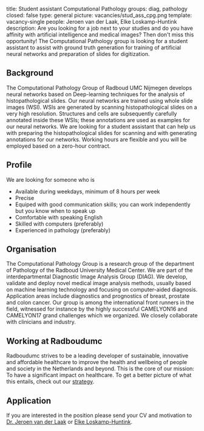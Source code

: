 title: Student assistant Computational Pathology
groups: diag, pathology
closed: false
type: general
picture: vacancies/stud_ass_cpg.png
template: vacancy-single
people: Jeroen van der Laak, Elke Loskamp-Huntink
description: Are you looking for a job next to your studies and do you have affinity with artificial intelligence and medical images? Then don't miss this opportunity! The Computational Pathology group is looking for a student assistant to assist with ground truth generation for training of artificial neural networks and preparation of slides for digitization.

## Background

The Computational Pathology Group of Radboud UMC Nijmegen develops neural networks based on Deep-learning techniques for the analysis of histopathological slides. Our neural networks are trained using whole slide images (WSI). WSIs are generated by scanning histopathological slides on a very high resolution. Structures and cells are subsequently carefully annotated inside these WSIs; these annotations are used as examples for our neural networks. We are looking for a student assistant that can help us with preparing the histopathological slides for scanning and with generating annotations for our networks. Working hours are flexible and you will be employed based on a zero-hour contract.

## Profile

We are looking for someone who is

* Available during weekdays, minimum of 8 hours per week
* Precise
* Equiped with good communication skills; you can work independently but you know when to speak up 
* Comfortable with speaking English
* Skilled with computers (preferably)
* Experienced in pathology (preferably)


## Organisation

The Computational Pathology Group is a research group of the department of Pathology of the Radboud University Medical Center.  We are part of the interdepartmental Diagnostic Image Analysis Group (DIAG). We develop, validate and deploy novel medical image analysis methods, usually based on machine learning technology and focusing on computer-aided diagnosis. Application areas include diagnostics and prognostics of breast, prostate and colon cancer. Our group is among the international front runners in the field, witnessed for instance by the highly successful CAMELYON16 and CAMELYON17 grand challenges which we organized. We closely collaborate with clinicians and industry.

## Working at Radboudumc

Radboudumc strives to be a leading developer of sustainable, innovative and affordable healthcare to improve the health and wellbeing of people and society in the Netherlands and beyond. This is the core of our mission: To have a significant impact on healthcare. To get a better picture of what this entails, check out our [strategy](https://www.radboudumc.nl/en/about-radboudumc/our-strategy).

## Application
If you are interested in the position please send your CV and motivation to [Dr. Jeroen van der Laak](mailto:jeroen.vanderlaak@radboudumc.nl) or [Elke Loskamp-Huntink](mailto:elke.loskamp-huntink@radboudumc.nl). 
